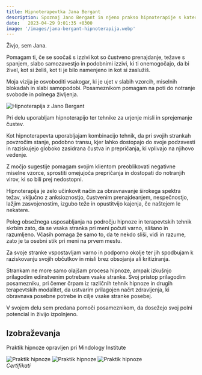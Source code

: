 ```yaml
---
title: Hipnoterapevtka Jana Bergant
description: Spoznaj Jano Bergant in njeno prakso hipnoterapije s katero pomaga posameznikom, ki se soočajo s čustvenim prenajedanjem, pomanjkanjem spanja, slabo samozavestjo ter ostalimi tegobami, ki slabšajo kvaliteto življenja. Prepričaj se o njenem znanju in preberi njeno vizijo hipnoterapije.
date:   2023-04-29 9:01:35 +0300
image: '/images/jana-bergant-hipnoterapija.webp'
---
```


Živjo, sem Jana. 

Pomagam ti, če se soočaš s izzivi kot so čustveno prenajdanje, težave s spanjem, slabo samozavestjo in podobnimi izzivi, ki ti onemogočajo, da bi živel, kot si želiš, kot ti je bilo namenjeno in kot si zaslužiš.


Moja vizija je osvoboditi vsakogar, ki je ujet v slabih vzorcih, miselnih blokadah in slabi samopodobi. Posameznikom pomagam na poti do notranje svobode in polnega življenja.

![Hipnoterapija z Jano Bergant](/images/jana-bergant.webp)


Pri delu uporabljam hipnoterapijo ter tehnike za urjenje misli in sprejemanje čustev.

Kot hipnoterapevta uporabljajam kombinacijo tehnik, da pri svojih strankah povzročim stanje, podobno transu, kjer lahko dostopajo do svoje podzavesti in raziskujejo globoko zasidrana čustva in prepričanja, ki vplivajo na njihovo vedenje.


Z močjo sugestije pomagam svojim klientom preoblikovati negativne miselne vzorce, sprostiti omejujoča prepričanja in dostopati do notranjih virov, ki so bili prej nedostopni. 

Hipnoterapija je zelo učinkovit način za obravnavanje širokega spektra težav, vključno z anksioznostjo, čustvenim prenajdeanjem, nespečnostjo, lažjim zasvojenostim, izgubo teže in opustitvijo kajenja, če naštejem le nekatere.

Poleg obsežnega usposabljanja na področju hipnoze in terapevtskih tehnik skrbim zato, da se vsaka stranka pri meni počuti varno, slišano in razumljeno. Včasih pomaga že samo to, da te nekdo sliši, vidi in razume, zato je ta osebni stik pri meni na prvem mestu.

Za svoje stranke vspostavljam varno in podporno okolje ter jih spodbujam k raziskovanju svojih občutkov in misli brez obsojanja ali kritiziranja.

Strankam ne more samo olajšam procesa hipnoze, ampak izkušnjo prilagodim edinstvenim potrebam vsake stranke. Svoj pristop prilagodim posamezniku, pri čemer črpam iz različnih tehnik hipnoze in drugih terapevtskih modalitet, da ustvarim prilagojen načrt zdravljenja, ki obravnava posebne potrebe in cilje vsake stranke posebej.

V svojem delu sem predana pomoči posameznikom, da dosežejo svoj polni potencial in živijo izpolnjeno.


## Izobraževanja

Praktik hipnoze opravljen pri Mindology Institute

<div class="gallery-box">
  <div class="gallery">
    <img alt="Praktik hipnoze" src="/images/certifikati/praktik_hipnoze.webp">
    <img alt="Praktik hipnoze" src="/images/certifikati/praktik-regresije.webp">
    <img alt="Praktik hipnoze" src="/images/certifikati/mojster-hipnoze.webp">
  </div>
  <em>Certifikati</em>
</div>

